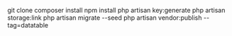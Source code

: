 git clone
composer install
npm install
php artisan key:generate
php artisan storage:link
php artisan migrate --seed
php artisan vendor:publish --tag=datatable